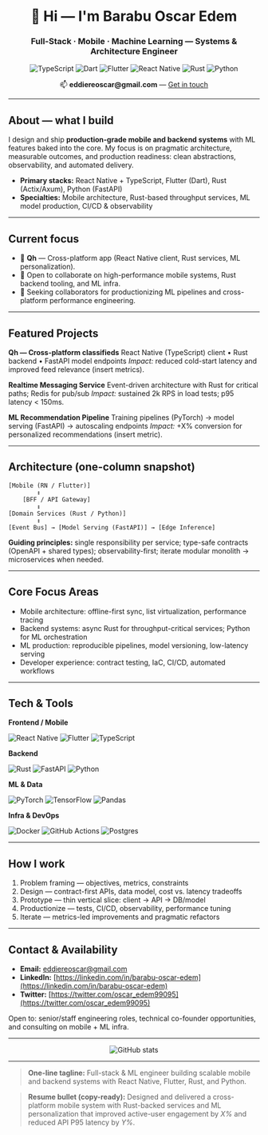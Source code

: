 <div align="center">
  <h1>👋 Hi — I'm <strong>Barabu Oscar Edem</strong></h1>
  <h3>Full-Stack · Mobile · Machine Learning — Systems & Architecture Engineer</h3>

  <!-- Quick badges (subtle color accents) -->

  <p>
    <img alt="TypeScript" src="https://img.shields.io/badge/TypeScript-3178C6?style=for-the-badge&logo=typescript&logoColor=white" />
    <img alt="Dart" src="https://img.shields.io/badge/Dart-0175C2?style=for-the-badge&logo=dart&logoColor=white" />
    <img alt="Flutter" src="https://img.shields.io/badge/Flutter-02569B?style=for-the-badge&logo=flutter&logoColor=white" />
    <img alt="React Native" src="https://img.shields.io/badge/React_Native-20232A?style=for-the-badge&logo=react&logoColor=61DAFB" />
    <img alt="Rust" src="https://img.shields.io/badge/Rust-000000?style=for-the-badge" />
    <img alt="Python" src="https://img.shields.io/badge/Python-3776AB?style=for-the-badge&logo=python&logoColor=white" />
  </p>

  <p align="center">📫 <strong>eddiereoscar@gmail.com</strong> — <a href="#contact">Get in touch</a></p>
</div>

---

## About — what I build

I design and ship **production-grade mobile and backend systems** with ML features baked into the core. My focus is on pragmatic architecture, measurable outcomes, and production readiness: clean abstractions, observability, and automated delivery.

* **Primary stacks:** React Native + TypeScript, Flutter (Dart), Rust (Actix/Axum), Python (FastAPI)
* **Specialties:** Mobile architecture, Rust-based throughput services, ML model production, CI/CD & observability

---

## Current focus

* 🔭 **Qh** — Cross-platform app (React Native client, Rust services, ML personalization).
* 👯 Open to collaborate on high-performance mobile systems, Rust backend tooling, and ML infra.
* 🤝 Seeking collaborators for productionizing ML pipelines and cross-platform performance engineering.

---

## Featured Projects

**Qh — Cross-platform classifieds**
React Native (TypeScript) client • Rust backend • FastAPI model endpoints
*Impact:* reduced cold-start latency and improved feed relevance (insert metrics).

**Realtime Messaging Service**
Event-driven architecture with Rust for critical paths; Redis for pub/sub
*Impact:* sustained 2k RPS in load tests; p95 latency < 150ms.

**ML Recommendation Pipeline**
Training pipelines (PyTorch) → model serving (FastAPI) → autoscaling endpoints
*Impact:* +X% conversion for personalized recommendations (insert metric).

---

## Architecture (one-column snapshot)

```
[Mobile (RN / Flutter)]
        ↕
    [BFF / API Gateway]
        ↕
[Domain Services (Rust / Python)]
        ↕
[Event Bus] → [Model Serving (FastAPI)] → [Edge Inference]
```

**Guiding principles:** single responsibility per service; type-safe contracts (OpenAPI + shared types); observability-first; iterate modular monolith → microservices when needed.

---

## Core Focus Areas

* Mobile architecture: offline-first sync, list virtualization, performance tracing
* Backend systems: async Rust for throughput-critical services; Python for ML orchestration
* ML production: reproducible pipelines, model versioning, low-latency serving
* Developer experience: contract testing, IaC, CI/CD, automated workflows

---

## Tech & Tools

<div>

**Frontend / Mobile**

<p>
  <img alt="React Native" src="https://img.shields.io/badge/React_Native-20232A?style=flat-square&logo=react&logoColor=61DAFB" />
  <img alt="Flutter" src="https://img.shields.io/badge/Flutter-02569B?style=flat-square&logo=flutter&logoColor=white" />
  <img alt="TypeScript" src="https://img.shields.io/badge/TypeScript-3178C6?style=flat-square&logo=typescript&logoColor=white" />
</p>

**Backend**

<p>
  <img alt="Rust" src="https://img.shields.io/badge/Rust-000000?style=flat-square" />
  <img alt="FastAPI" src="https://img.shields.io/badge/FastAPI-009688?style=flat-square&logo=fastapi&logoColor=white" />
  <img alt="Python" src="https://img.shields.io/badge/Python-3776AB?style=flat-square&logo=python&logoColor=white" />
</p>

**ML & Data**

<p>
  <img alt="PyTorch" src="https://img.shields.io/badge/PyTorch-EE4C2C?style=flat-square&logo=pytorch&logoColor=white" />
  <img alt="TensorFlow" src="https://img.shields.io/badge/TensorFlow-FF6F00?style=flat-square&logo=tensorflow&logoColor=white" />
  <img alt="Pandas" src="https://img.shields.io/badge/Pandas-150458?style=flat-square&logo=pandas&logoColor=white" />
</p>

**Infra & DevOps**

<p>
  <img alt="Docker" src="https://img.shields.io/badge/Docker-2496ED?style=flat-square&logo=docker&logoColor=white" />
  <img alt="GitHub Actions" src="https://img.shields.io/badge/GitHub_Actions-2088FF?style=flat-square&logo=github-actions&logoColor=white" />
  <img alt="Postgres" src="https://img.shields.io/badge/Postgres-336791?style=flat-square&logo=postgresql&logoColor=white" />
</p>

</div>

---

## How I work

1. Problem framing — objectives, metrics, constraints
2. Design — contract-first APIs, data model, cost vs. latency tradeoffs
3. Prototype — thin vertical slice: client → API → DB/model
4. Productionize — tests, CI/CD, observability, performance tuning
5. Iterate — metrics-led improvements and pragmatic refactors

---

## Contact & Availability <a name="contact"></a>

* **Email:** [eddiereoscar@gmail.com](mailto:eddiereoscar@gmail.com)
* **LinkedIn:** [https://linkedin.com/in/barabu-oscar-edem](https://linkedin.com/in/barabu-oscar-edem)
* **Twitter:** [https://twitter.com/oscar_edem99095](https://twitter.com/oscar_edem99095)

Open to: senior/staff engineering roles, technical co-founder opportunities, and consulting on mobile + ML infra.

---

<div align="center">
  <img src="https://github-readme-stats.vercel.app/api?username=oscaredem&show_icons=true&theme=radical" alt="GitHub stats" />
</div>

---

> **One-line tagline:** Full-stack & ML engineer building scalable mobile and backend systems with React Native, Flutter, Rust, and Python.

> **Resume bullet (copy-ready):** Designed and delivered a cross-platform mobile system with Rust-backed services and ML personalization that improved active-user engagement by *X%* and reduced API P95 latency by *Y%*.
